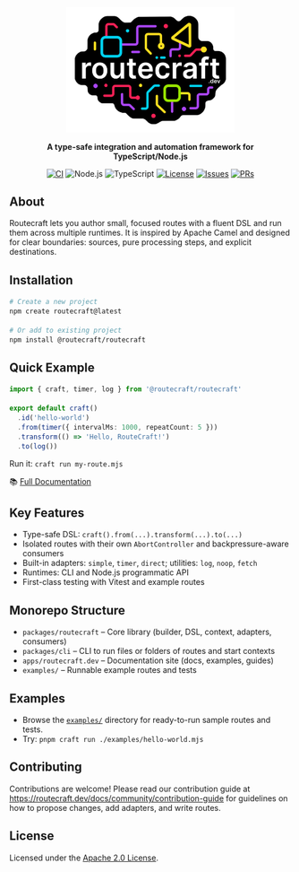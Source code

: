 <div align="center">

  <img src="./routecraft-sticker.svg" alt="Routecraft" width="300" />

  <p><strong>A type-safe integration and automation framework for TypeScript/Node.js</strong></p>

  <a href="https://github.com/routecraftjs/routecraft/actions/workflows/ci.yml"><img alt="CI" src="https://github.com/routecraftjs/routecraft/actions/workflows/ci.yml/badge.svg"></a>
  <img alt="Node.js" src="https://img.shields.io/badge/Node.js-22%2B-3c873a?logo=node.js">
  <img alt="TypeScript" src="https://img.shields.io/badge/TypeScript-5.9%2B-3178c6?logo=typescript">
  <a href="./LICENSE"><img alt="License" src="https://img.shields.io/badge/License-Apache%202.0-blue"></a>
  <a href="https://github.com/routecraftjs/routecraft/issues"><img alt="Issues" src="https://img.shields.io/github/issues/routecraftjs/routecraft"></a>
  <a href="https://github.com/routecraftjs/routecraft/pulls"><img alt="PRs" src="https://img.shields.io/badge/PRs-welcome-brightgreen"></a>

</div>

## About

Routecraft lets you author small, focused routes with a fluent DSL and run them across multiple runtimes. It is inspired by Apache Camel and designed for clear boundaries: sources, pure processing steps, and explicit destinations.

## Installation

```bash
# Create a new project
npm create routecraft@latest

# Or add to existing project
npm install @routecraft/routecraft
```

## Quick Example

```ts
import { craft, timer, log } from '@routecraft/routecraft'

export default craft()
  .id('hello-world')
  .from(timer({ intervalMs: 1000, repeatCount: 5 }))
  .transform(() => 'Hello, RouteCraft!')
  .to(log())
```

Run it: `craft run my-route.mjs`

📚 [Full Documentation](https://routecraft.dev)

## Key Features

- Type-safe DSL: `craft().from(...).transform(...).to(...)`
- Isolated routes with their own `AbortController` and backpressure-aware consumers
- Built-in adapters: `simple`, `timer`, `direct`; utilities: `log`, `noop`, `fetch`
- Runtimes: CLI and Node.js programmatic API
- First-class testing with Vitest and example routes

## Monorepo Structure

- `packages/routecraft` – Core library (builder, DSL, context, adapters, consumers)
- `packages/cli` – CLI to run files or folders of routes and start contexts
- `apps/routecraft.dev` – Documentation site (docs, examples, guides)
- `examples/` – Runnable example routes and tests

## Examples

- Browse the [`examples/`](./examples) directory for ready-to-run sample routes and tests.
- Try: `pnpm craft run ./examples/hello-world.mjs`

## Contributing

Contributions are welcome! Please read our contribution guide at https://routecraft.dev/docs/community/contribution-guide for guidelines on how to propose changes, add adapters, and write routes.

## License

Licensed under the [Apache 2.0 License](./LICENSE).

